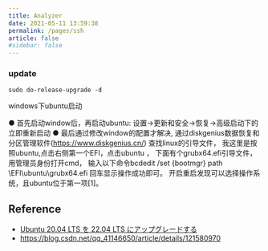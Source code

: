 ```yaml
---
title: Analyzer
date: 2021-05-11 13:59:38
permalink: /pages/ssh
article: false
#sidebar: false
---
```



### update

``` 
sudo do-release-upgrade -d
```

windows下ubuntu启动

● 首先启动window后，再启动ubuntu: 设置->更新和安全->恢复->高级启动下的立即重新启动
● 最后通过修改window的配置才解决, 
 通过diskgenius数据恢复和分区管理软件(https://www.diskgenius.cn/) 查找linux的引导文件，
我这里是按照ubuntu,点击右侧第一个EFI，点击ubuntu ，
 下面有个grubx64.efi引导文件，用管理员身份打开cmd，
 输入以下命令bcdedit /set {bootmgr} path \EFI\ubuntu\grubx64.efi 回车显示操作成功即可。
开启重启发现可以选择操作系统，且ubuntu位于第一项[1]。

## Reference
- [Ubuntu 20.04 LTS を 22.04 LTS にアップグレードする](https://tech.uzabase.com/entry/2022/10/05/163458)
- https://blog.csdn.net/qq_41146650/article/details/121580970